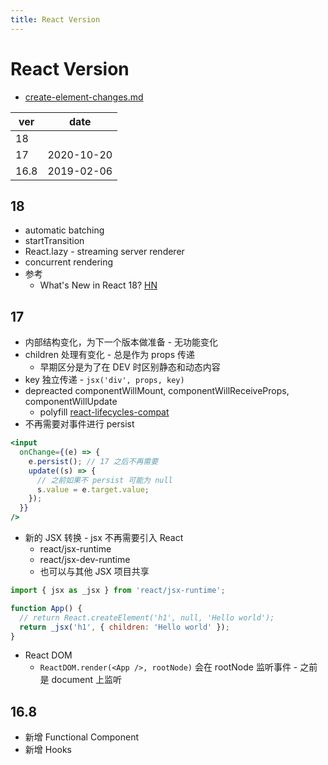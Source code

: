 ```yaml
---
title: React Version
---
```


# React Version

- [create-element-changes.md](https://github.com/reactjs/rfcs/blob/createlement-rfc/text/0000-create-element-changes.md)

| ver  | date       |
| ---- | ---------- |
| 18   |
| 17   | 2020-10-20 |
| 16.8 | 2019-02-06 |

## 18

- automatic batching
- startTransition
- React.lazy - streaming server renderer
- concurrent rendering
- 参考
  - What's New in React 18? [HN](https://news.ycombinator.com/item?id=28696748)

## 17

- 内部结构变化，为下一个版本做准备 - 无功能变化
- children 处理有变化 - 总是作为 props 传递
  - 早期区分是为了在 DEV 时区别静态和动态内容
- key 独立传递 - `jsx('div', props, key)`
- depreacted componentWillMount, componentWillReceiveProps, componentWillUpdate
  - polyfill [react-lifecycles-compat](https://github.com/reactjs/react-lifecycles-compat)
- 不再需要对事件进行 persist

```jsx
<input
  onChange={(e) => {
    e.persist(); // 17 之后不再需要
    update((s) => {
      // 之前如果不 persist 可能为 null
      s.value = e.target.value;
    });
  }}
/>
```

- 新的 JSX 转换 - jsx 不再需要引入 React
  - react/jsx-runtime
  - react/jsx-dev-runtime
  - 也可以与其他 JSX 项目共享

```jsx
import { jsx as _jsx } from 'react/jsx-runtime';

function App() {
  // return React.createElement('h1', null, 'Hello world');
  return _jsx('h1', { children: 'Hello world' });
}
```

- React DOM
  - `ReactDOM.render(<App />, rootNode)` 会在 rootNode 监听事件 - 之前是 document 上监听

## 16.8

- 新增 Functional Component
- 新增 Hooks
